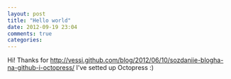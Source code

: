 ```yaml
---
layout: post
title: "Hello world"
date: 2012-09-19 23:04
comments: true
categories: 
---
```


Hi! Thanks for http://vessi.github.com/blog/2012/06/10/sozdaniie-blogha-na-github-i-octopress/ I've setted up Octopress :)